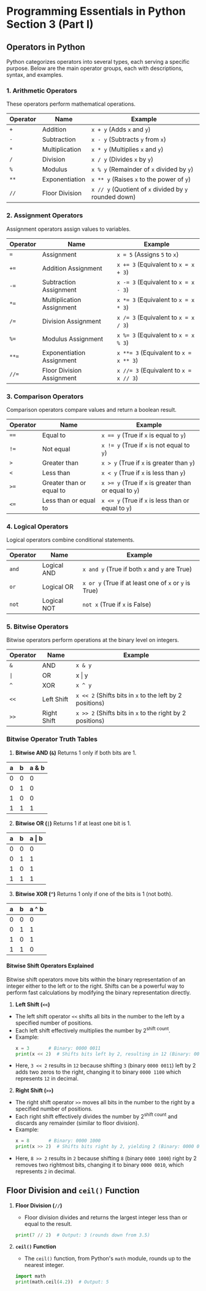 # Programming Essentials in Python Section 3 (Part I)

## Operators in Python

Python categorizes operators into several types, each serving a specific purpose. Below are the main operator groups, each with descriptions, syntax, and examples.

### 1. Arithmetic Operators

These operators perform mathematical operations.

| Operator | Name           | Example                                                |
| -------- | -------------- | ------------------------------------------------------ |
| `+`      | Addition       | `x + y` (Adds `x` and `y`)                             |
| `-`      | Subtraction    | `x - y` (Subtracts `y` from `x`)                       |
| `*`      | Multiplication | `x * y` (Multiplies `x` and `y`)                       |
| `/`      | Division       | `x / y` (Divides `x` by `y`)                           |
| `%`      | Modulus        | `x % y` (Remainder of `x` divided by `y`)              |
| `**`     | Exponentiation | `x ** y` (Raises `x` to the power of `y`)              |
| `//`     | Floor Division | `x // y` (Quotient of `x` divided by `y` rounded down) |

### 2. Assignment Operators

Assignment operators assign values to variables.

| Operator | Name                      | Example                                |
| -------- | ------------------------- | -------------------------------------- |
| `=`      | Assignment                | `x = 5` (Assigns `5` to `x`)           |
| `+=`     | Addition Assignment       | `x += 3` (Equivalent to `x = x + 3`)   |
| `-=`     | Subtraction Assignment    | `x -= 3` (Equivalent to `x = x - 3`)   |
| `*=`     | Multiplication Assignment | `x *= 3` (Equivalent to `x = x * 3`)   |
| `/=`     | Division Assignment       | `x /= 3` (Equivalent to `x = x / 3`)   |
| `%=`     | Modulus Assignment        | `x %= 3` (Equivalent to `x = x % 3`)   |
| `**=`    | Exponentiation Assignment | `x **= 3` (Equivalent to `x = x ** 3`) |
| `//=`    | Floor Division Assignment | `x //= 3` (Equivalent to `x = x // 3`) |

### 3. Comparison Operators

Comparison operators compare values and return a boolean result.

| Operator | Name                     | Example                                                |
| -------- | ------------------------ | ------------------------------------------------------ |
| `==`     | Equal to                 | `x == y` (True if `x` is equal to `y`)                 |
| `!=`     | Not equal                | `x != y` (True if `x` is not equal to `y`)             |
| `>`      | Greater than             | `x > y` (True if `x` is greater than `y`)              |
| `<`      | Less than                | `x < y` (True if `x` is less than `y`)                 |
| `>=`     | Greater than or equal to | `x >= y` (True if `x` is greater than or equal to `y`) |
| `<=`     | Less than or equal to    | `x <= y` (True if `x` is less than or equal to `y`)    |

### 4. Logical Operators

Logical operators combine conditional statements.

| Operator | Name        | Example                                               |
| -------- | ----------- | ----------------------------------------------------- |
| `and`    | Logical AND | `x and y` (True if both `x` and `y` are True)         |
| `or`     | Logical OR  | `x or y` (True if at least one of `x` or `y` is True) |
| `not`    | Logical NOT | `not x` (True if `x` is False)                        |

### 5. Bitwise Operators

Bitwise operators perform operations at the binary level on integers.

| Operator | Name        | Example                                                   |
| -------- | ----------- | --------------------------------------------------------- |
| `&`      | AND         | `x & y`                                                   |
| `\|`     | OR          | x \| y                                                    |
| `^`      | XOR         | `x ^ y`                                                   |
| `<<`     | Left Shift  | `x << 2` (Shifts bits in `x` to the left by 2 positions)  |
| `>>`     | Right Shift | `x >> 2` (Shifts bits in `x` to the right by 2 positions) |

### Bitwise Operator Truth Tables

1. **Bitwise AND (`&`)**
   Returns 1 only if both bits are 1.

| a   | b   | a & b |
| --- | --- | ----- |
| 0   | 0   | 0     |
| 0   | 1   | 0     |
| 1   | 0   | 0     |
| 1   | 1   | 1     |

2. **Bitwise OR (`|`)**
   Returns 1 if at least one bit is 1.

| a   | b   | a \| b |
| --- | --- | ------ |
| 0   | 0   | 0      |
| 0   | 1   | 1      |
| 1   | 0   | 1      |
| 1   | 1   | 1      |

3. **Bitwise XOR (`^`)**
   Returns 1 only if one of the bits is 1 (not both).

| a   | b   | a ^ b |
| --- | --- | ----- |
| 0   | 0   | 0     |
| 0   | 1   | 1     |
| 1   | 0   | 1     |
| 1   | 1   | 0     |

#### Bitwise Shift Operators Explained

Bitwise shift operators move bits within the binary representation of an integer either to the left or to the right. Shifts can be a powerful way to perform fast calculations by modifying the binary representation directly.

1. **Left Shift (`<<`)**

- The left shift operator `<<` shifts all bits in the number to the left by a specified number of positions.
- Each left shift effectively multiplies the number by $2^{\text{shift count}}$.
- Example:
  ```python
  x = 3       # Binary: 0000 0011
  print(x << 2)  # Shifts bits left by 2, resulting in 12 (Binary: 0000 1100)
  ```
- Here, `3 << 2` results in `12` because shifting `3` (binary `0000 0011`) left by 2 adds two zeros to the right, changing it to binary `0000 1100` which represents `12` in decimal.

2. **Right Shift (`>>`)**

- The right shift operator `>>` moves all bits in the number to the right by a specified number of positions.
- Each right shift effectively divides the number by $2^{\text{shift count}}$ and discards any remainder (similar to floor division).
- Example:
  ```python
  x = 8       # Binary: 0000 1000
  print(x >> 2)  # Shifts bits right by 2, yielding 2 (Binary: 0000 0010)
  ```
- Here, `8 >> 2` results in `2` because shifting `8` (binary `0000 1000`) right by 2 removes two rightmost bits, changing it to binary `0000 0010`, which represents `2` in decimal.

## Floor Division and `ceil()` Function

1. **Floor Division (`//`)**

   - Floor division divides and returns the largest integer less than or equal to the result.

   ```python
   print(7 // 2)  # Output: 3 (rounds down from 3.5)
   ```

2. **`ceil()` Function**

   - The `ceil()` function, from Python's `math` module, rounds up to the nearest integer.

   ```python
   import math
   print(math.ceil(4.2))  # Output: 5
   ```
